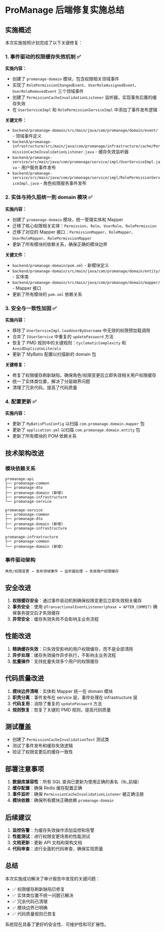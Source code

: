 # ProManage 后端修复实施总结

## 实施概述

本次实施按照计划完成了以下关键修复：

### 1. 事件驱动的权限缓存失效机制 ✅

**实施内容：**
- 创建了 `promanage-domain` 模块，包含权限相关领域事件
- 实现了 `RolePermissionChangedEvent`、`UserRoleAssignedEvent`、`UserRoleRemovedEvent` 三个领域事件
- 创建了 `PermissionCacheInvalidationListener` 监听器，实现事务后置的缓存失效
- 在 `UserServiceImpl` 和 `RolePermissionServiceImpl` 中添加了事件发布逻辑

**关键文件：**
- `backend/promanage-domain/src/main/java/com/promanage/domain/event/` - 领域事件定义
- `backend/promanage-infrastructure/src/main/java/com/promanage/infrastructure/cache/PermissionCacheInvalidationListener.java` - 缓存失效监听器
- `backend/promanage-service/src/main/java/com/promanage/service/impl/UserServiceImpl.java` - 用户服务事件发布
- `backend/promanage-service/src/main/java/com/promanage/service/impl/RolePermissionServiceImpl.java` - 角色权限服务事件发布

### 2. 实体与持久层统一到 domain 模块 ✅

**实施内容：**
- 创建了 `promanage-domain` 模块，统一管理实体和 Mapper
- 迁移了核心权限相关实体：`Permission`、`Role`、`UserRole`、`RolePermission`
- 迁移了对应的 Mapper 接口：`PermissionMapper`、`RoleMapper`、`UserRoleMapper`、`RolePermissionMapper`
- 更新了所有模块的依赖关系，确保正确的模块边界

**关键文件：**
- `backend/promanage-domain/pom.xml` - 新模块定义
- `backend/promanage-domain/src/main/java/com/promanage/domain/entity/` - 实体类
- `backend/promanage-domain/src/main/java/com/promanage/domain/mapper/` - Mapper 接口
- 更新了所有模块的 `pom.xml` 依赖关系

### 3. 安全与一致性加固 ✅

**实施内容：**
- 移除了 `UserServiceImpl.loadUserByUsername` 中无效的权限预加载调用
- 合并了 `IUserService` 中重复的 `updatePassword` 方法
- 恢复了 PMD 规则中的关键规则：`CyclomaticComplexity` 和 `AvoidDuplicateLiterals`
- 更新了 MyBatis 配置以扫描新的 domain 包

**关键修复：**
- 修复了权限缓存刷新缺陷，确保角色/权限变更后立即失效相关用户权限缓存
- 统一了实体类位置，解决了分层越界问题
- 清理了冗余代码，提高了代码质量

### 4. 配置更新 ✅

**实施内容：**
- 更新了 `MyBatisPlusConfig` 以扫描 `com.promanage.domain.mapper` 包
- 更新了 `application.yml` 以扫描 `com.promanage.domain.entity` 包
- 更新了所有模块的 POM 依赖关系

## 技术架构改进

### 模块依赖关系
```
promanage-api
├── promanage-common
├── promanage-dto
├── promanage-domain (新增)
├── promanage-infrastructure
└── promanage-service

promanage-service
├── promanage-common
├── promanage-dto
├── promanage-domain (新增)
└── promanage-infrastructure

promanage-infrastructure
├── promanage-common
└── promanage-domain (新增)
```

### 事件驱动架构
```
角色/权限变更 → 发布领域事件 → 监听器处理 → 失效用户权限缓存
```

## 安全改进

1. **权限缓存安全**：通过事件驱动机制确保权限变更后立即失效相关缓存
2. **事务安全**：使用 `@TransactionalEventListener(phase = AFTER_COMMIT)` 确保事务提交后才失效缓存
3. **异常安全**：缓存失效失败不会影响主业务流程

## 性能改进

1. **精确缓存失效**：只失效受影响的用户权限缓存，而不是全部清除
2. **异步处理**：缓存失效操作异步执行，不影响主业务流程
3. **批量操作**：支持批量失效多个用户的权限缓存

## 代码质量改进

1. **模块边界清晰**：实体和 Mapper 统一在 domain 模块
2. **职责分离**：事件发布在 service 层，事件处理在 infrastructure 层
3. **代码复用**：消除了重复的 `updatePassword` 方法
4. **规则恢复**：恢复了关键的 PMD 规则，提高代码质量

## 测试覆盖

- 创建了 `PermissionCacheInvalidationTest` 测试类
- 测试了事件发布和缓存失效逻辑
- 验证了权限变更后的缓存一致性

## 部署注意事项

1. **数据库兼容性**：所有 SQL 查询已更新为使用正确的表名（tb_前缀）
2. **缓存配置**：确保 Redis 缓存配置正确
3. **事件监听**：确保 `PermissionCacheInvalidationListener` 被正确注册
4. **模块依赖**：确保所有模块正确依赖 `promanage-domain`

## 后续建议

1. **监控告警**：为缓存失效操作添加监控和告警
2. **性能测试**：进行权限变更场景的性能测试
3. **文档更新**：更新 API 文档和架构文档
4. **代码审查**：进行全面的代码审查，确保实现质量

## 总结

本次实施成功解决了审计报告中发现的关键问题：
- ✅ 权限缓存刷新缺陷已修复
- ✅ 实体类位置不统一问题已解决
- ✅ 冗余代码已清理
- ✅ 模块边界已明确
- ✅ 代码质量规则已恢复

系统现在具备了更好的安全性、可维护性和可扩展性。

